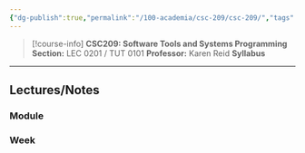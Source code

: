 ```yaml
---
{"dg-publish":true,"permalink":"/100-academia/csc-209/csc-209/","tags":["university","cs","course-page"],"created":"2024-06-22T16:06:08.039-07:00","updated":"2024-08-04T00:07:47.729-07:00"}
---
```


> [!course-info] **CSC209: Software Tools and Systems Programming**
> **Section:** LEC 0201 / TUT 0101
> **Professor:** Karen Reid
> **Syllabus**

---
## Lectures/Notes

### Module



### Week


